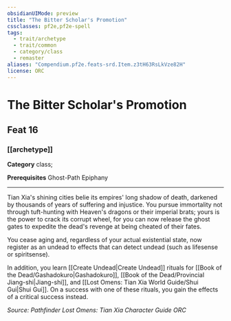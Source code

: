 ```yaml
---
obsidianUIMode: preview
title: "The Bitter Scholar's Promotion"
cssclasses: pf2e,pf2e-spell
tags:
  - trait/archetype
  - trait/common
  - category/class
  - remaster
aliases: "Compendium.pf2e.feats-srd.Item.z3tH63RsLkVze82H"
license: ORC
---
```

# The Bitter Scholar's Promotion
## Feat 16
### [[archetype]]

**Category** class; 



**Prerequisites** Ghost-Path Epiphany
* * *
Tian Xia's shining cities belie its empires' long shadow of death, darkened by thousands of years of suffering and injustice. You pursue immortality not through tuft-hunting with Heaven's dragons or their imperial brats; yours is the power to crack its corrupt wheel, for you can now release the ghost gates to expedite the dead's revenge at being cheated of their fates.

You cease aging and, regardless of your actual existential state, now register as an undead to effects that can detect undead (such as lifesense or spiritsense).

In addition, you learn [[Create Undead|Create Undead]] rituals for [[Book of the Dead/Gashadokuro|Gashadokuro]], [[Book of the Dead/Provincial Jiang-shi|Jiang-shi]], and [[Lost Omens: Tian Xia World Guide/Shui Gui|Shui Gui]]. On a success with one of these rituals, you gain the effects of a critical success instead.

*Source: Pathfinder Lost Omens: Tian Xia Character Guide*
*ORC*